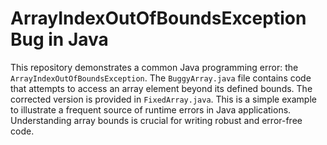 # ArrayIndexOutOfBoundsException Bug in Java

This repository demonstrates a common Java programming error: the `ArrayIndexOutOfBoundsException`.  The `BuggyArray.java` file contains code that attempts to access an array element beyond its defined bounds. The corrected version is provided in `FixedArray.java`. This is a simple example to illustrate a frequent source of runtime errors in Java applications.  Understanding array bounds is crucial for writing robust and error-free code.